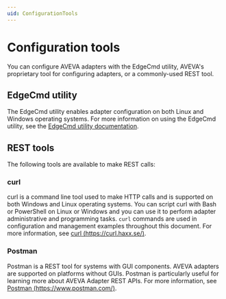 ```yaml
---
uid: ConfigurationTools
---
```


# Configuration tools

You can configure AVEVA adapters with the EdgeCmd utility, AVEVA's proprietary tool for configuring adapters, or a commonly-used REST tool.

## EdgeCmd utility

The EdgeCmd utility enables adapter configuration on both Linux and Windows operating systems. For more information on using the EdgeCmd utility, see the [EdgeCmd utility documentation](https://docs.osisoft.com/bundle/edgecmd/page/index.html).

## REST tools

The following tools are available to make REST calls:

### curl

curl is a command line tool used to make HTTP calls and is supported on both Windows and Linux operating systems. You can script curl with Bash or PowerShell on Linux or Windows and you can use it to perform adapter administrative and programming tasks. `curl` commands are used in configuration and management examples throughout this document. For more information, see [curl (https://curl.haxx.se/)](https://curl.haxx.se/).

### Postman

Postman is a REST tool for systems with GUI components. AVEVA adapters are supported on platforms without GUIs. Postman is particularly useful for learning more about AVEVA Adapter REST APIs. For more information, see [Postman (https://www.postman.com/)](https://www.postman.com/).
